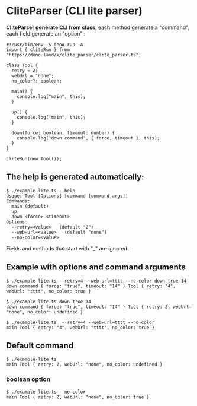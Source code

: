 # CliteParser (CLI lite parser)

**CliteParser generate CLI from class**, each method generate a "command", each
field generate an "option" :

```
#!/usr/bin/env -S deno run -A
import { cliteRun } from "https://deno.land/x/clite_parser/clite_parser.ts";

class Tool {
  retry = 2;
  webUrl = "none";
  no_color?: boolean;

  main() {
    console.log("main", this);
  }

  up() {
    console.log("main", this);
  }

  down(force: boolean, timeout: number) {
    console.log("down command", { force, timeout }, this);
  }
}

cliteRun(new Tool());
```

## The help is generated automatically:

```
$ ./example-lite.ts --help
Usage: Tool [Options] [command [command args]]
Commands:
  main (default)
  up
  down <force> <timeout>
Options:
  --retry=<value>   (default "2")
  --web-url=<value>   (default "none")
  --no-color=<value>
```

Fields and methods that start with "_" are ignored.

## Example with options and command arguments

```
$ ./example-lite.ts --retry=4 --web-url=tttt --no-color down true 14
down command { force: "true", timeout: "14" } Tool { retry: "4", webUrl: "tttt", no_color: true }

$ ./example-lite.ts down true 14
down command { force: "true", timeout: "14" } Tool { retry: 2, webUrl: "none", no_color: undefined }

$ ./example-lite.ts  --retry=4 --web-url=tttt --no-color
main Tool { retry: "4", webUrl: "tttt", no_color: true }
```

## Default command

```
$ ./example-lite.ts
main Tool { retry: 2, webUrl: "none", no_color: undefined }
```

### boolean option

```
$ ./example-lite.ts --no-color
main Tool { retry: 2, webUrl: "none", no_color: true }
```


